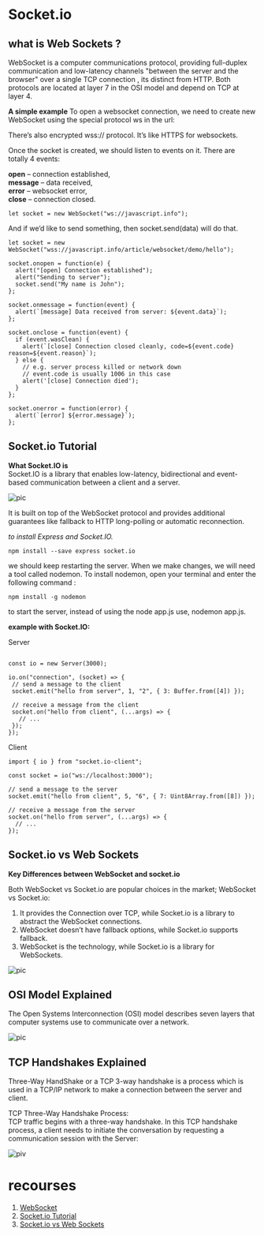 # Socket.io

## what is Web Sockets ?

WebSocket is a computer communications protocol, providing full-duplex communication and low-latency channels "between the server and the browser" over a single TCP connection ,  its distinct from HTTP. Both protocols are located at layer 7 in the OSI model and depend on TCP at layer 4.    



**A simple example**
To open a websocket connection, we need to create new WebSocket using the special protocol ws in the url:

There’s also encrypted wss:// protocol. It’s like HTTPS for websockets.       

Once the socket is created, we should listen to events on it. There are totally 4 events:     

**open** – connection established,    
**message** – data received,     
**error** – websocket error,    
**close** – connection closed.


```
let socket = new WebSocket("ws://javascript.info"); 

```

And if we’d like to send something, then socket.send(data) will do that. 

```
let socket = new WebSocket("wss://javascript.info/article/websocket/demo/hello");

socket.onopen = function(e) {
  alert("[open] Connection established");
  alert("Sending to server");
  socket.send("My name is John");
};

socket.onmessage = function(event) {
  alert(`[message] Data received from server: ${event.data}`);
};

socket.onclose = function(event) {
  if (event.wasClean) {
    alert(`[close] Connection closed cleanly, code=${event.code} reason=${event.reason}`);
  } else {
    // e.g. server process killed or network down
    // event.code is usually 1006 in this case
    alert('[close] Connection died');
  }
};

socket.onerror = function(error) {
  alert(`[error] ${error.message}`);
};
```

## Socket.io Tutorial

**What Socket.IO is**  
Socket.IO is a library that enables low-latency, bidirectional and event-based communication between a client and a server.     


![pic](https://socket.io/images/bidirectional-communication2.png)     


It is built on top of the WebSocket protocol and provides additional guarantees like fallback to HTTP long-polling or automatic reconnection.  


_to install Express and Socket.IO._   


```
npm install --save express socket.io
```

 we should keep restarting the server. When we make changes, we will need a tool called nodemon. To install nodemon, open your terminal and enter the following command :

 ```
 npm install -g nodemon
 ```

 to start the server, instead of using the node app.js use, nodemon app.js.


 **example with Socket.IO:**  

Server   

 ```import { Server } from "socket.io";

const io = new Server(3000);

io.on("connection", (socket) => {
  // send a message to the client
  socket.emit("hello from server", 1, "2", { 3: Buffer.from([4]) });

  // receive a message from the client
  socket.on("hello from client", (...args) => {
    // ...
  });
});
```

Client  
```
import { io } from "socket.io-client";

const socket = io("ws://localhost:3000");

// send a message to the server
socket.emit("hello from client", 5, "6", { 7: Uint8Array.from([8]) });

// receive a message from the server
socket.on("hello from server", (...args) => {
  // ...
});
```

## Socket.io vs Web Sockets   

**Key Differences between WebSocket and socket.io**     

Both WebSocket vs Socket.io are popular choices in the market; 
 WebSocket vs Socket.io:

1. It provides the Connection over TCP, while Socket.io is a library to abstract the WebSocket connections.
2. WebSocket doesn’t have fallback options, while Socket.io supports fallback.
3. WebSocket is the technology, while Socket.io is a library for WebSockets.   



![pic](https://cdn.educba.com/academy/wp-content/uploads/2018/11/WebSockets-vs-Socket-1.jpg.webp)



## OSI Model Explained

The Open Systems Interconnection (OSI) model describes seven layers that computer systems use to communicate over a network.

![pic](https://www.imperva.com/learn/wp-content/uploads/sites/13/2020/02/OSI-7-layers.jpg)     


## TCP Handshakes Explained

Three-Way HandShake or a TCP 3-way handshake is a process which is used in a TCP/IP network to make a connection between the server and client. 

TCP Three-Way Handshake Process:   
TCP traffic begins with a three-way handshake. In this TCP handshake process, a client needs to initiate the conversation by requesting a communication session with the Server:     


![piv](https://www.guru99.com/images/1/092119_0753_TCP3WayHand1.png) 

# recourses
1. [WebSocket](https://en.wikipedia.org/wiki/WebSocket)
2. [Socket.io Tutorial](https://www.tutorialspoint.com/socket.io/)
3. [Socket.io vs Web Sockets](https://www.educba.com/websocket-vs-socket-io/)


